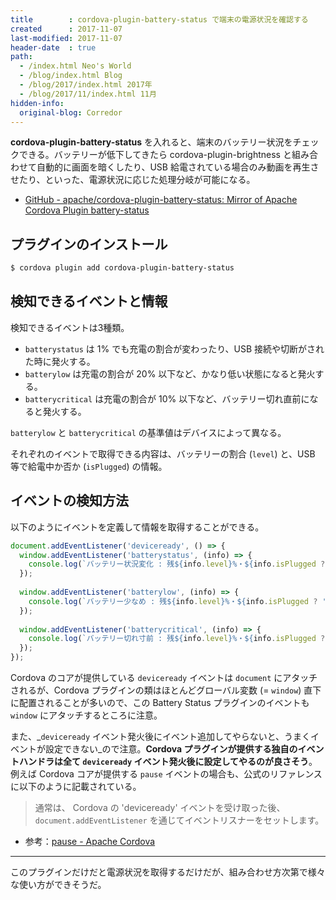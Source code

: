 ```yaml
---
title        : cordova-plugin-battery-status で端末の電源状況を確認する
created      : 2017-11-07
last-modified: 2017-11-07
header-date  : true
path:
  - /index.html Neo's World
  - /blog/index.html Blog
  - /blog/2017/index.html 2017年
  - /blog/2017/11/index.html 11月
hidden-info:
  original-blog: Corredor
---
```


**cordova-plugin-battery-status** を入れると、端末のバッテリー状況をチェックできる。バッテリーが低下してきたら cordova-plugin-brightness と組み合わせて自動的に画面を暗くしたり、USB 給電されている場合のみ動画を再生させたり、といった、電源状況に応じた処理分岐が可能になる。

- [GitHub - apache/cordova-plugin-battery-status: Mirror of Apache Cordova Plugin battery-status](https://github.com/apache/cordova-plugin-battery-status)

## プラグインのインストール

```bash
$ cordova plugin add cordova-plugin-battery-status
```

## 検知できるイベントと情報

検知できるイベントは3種類。

- `batterystatus` は 1% でも充電の割合が変わったり、USB 接続や切断がされた時に発火する。
- `batterylow` は充電の割合が 20% 以下など、かなり低い状態になると発火する。
- `batterycritical` は充電の割合が 10% 以下など、バッテリー切れ直前になると発火する。

`batterylow` と `batterycritical` の基準値はデバイスによって異なる。

それぞれのイベントで取得できる内容は、バッテリーの割合 (`level`) と、USB 等で給電中か否か (`isPlugged`) の情報。

## イベントの検知方法

以下のようにイベントを定義して情報を取得することができる。

```javascript
document.addEventListener('deviceready', () => {
  window.addEventListener('batterystatus', (info) => {
    console.log(`バッテリー状況変化 : 残${info.level}%・${info.isPlugged ? '充電中' : '充電していない'}`);
  });
  
  window.addEventListener('batterylow', (info) => {
    console.log(`バッテリー少なめ : 残${info.level}%・${info.isPlugged ? '充電中' : '充電していない'}`);
  });
  
  window.addEventListener('batterycritical', (info) => {
    console.log(`バッテリー切れ寸前 : 残${info.level}%・${info.isPlugged ? '充電中' : '充電していない'}`);
  });
});
```

Cordova のコアが提供している `deviceready` イベントは `document` にアタッチされるが、Cordova プラグインの類はほとんどグローバル変数 (= `window`) 直下に配置されることが多いので、この Battery Status プラグインのイベントも `window` にアタッチするところに注意。

また、_`deviceready` イベント発火後にイベント追加してやらないと、うまくイベントが設定できない_ので注意。**Cordova プラグインが提供する独自のイベントハンドラは全て `deviceready` イベント発火後に設定してやるのが良さそう**。例えば Cordova コアが提供する `pause` イベントの場合も、公式のリファレンスに以下のように記載されている。

> 通常は、 Cordova の 'deviceready' イベントを受け取った後、`document.addEventListener` を通じてイベントリスナーをセットします。

- 参考：[pause - Apache Cordova](https://cordova.apache.org/docs/ja/2.0.0/cordova/events/events.pause.html)

---

このプラグインだけだと電源状況を取得するだけだが、組み合わせ方次第で様々な使い方ができそうだ。
